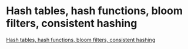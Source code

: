 # Hash tables, hash functions, bloom filters, consistent hashing
[Hash tables, hash functions, bloom filters, consistent hashing](https://aiwithcloud.com/2022/09/15/hash_tables_hash_functions_bloom_filters_consistent_hashing/)